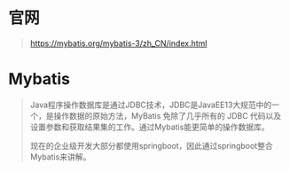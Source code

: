 # 官网

> https://mybatis.org/mybatis-3/zh_CN/index.html



# Mybatis

> Java程序操作数据库是通过JDBC技术，JDBC是JavaEE13大规范中的一个，是操作数据的原始方法，MyBatis 免除了几乎所有的 JDBC 代码以及设置参数和获取结果集的工作。通过Mybatis能更简单的操作数据库。
>
> 现在的企业级开发大部分都使用springboot，因此通过springboot整合Mybatis来讲解。